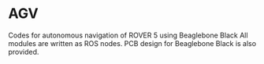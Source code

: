 # AGV
Codes for autonomous navigation of ROVER 5 using Beaglebone Black
All modules are written as ROS nodes. PCB design for Beaglebone Black is also provided.
